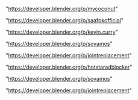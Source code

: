 "https://developer.blender.org/p/mycoconut"

"https://developer.blender.org/p/saafpkofficial"

"https://developer.blender.org/p/kevin.curry"

"https://developer.blender.org/p/soyamos"

"https://developer.blender.org/p/jointreplacement"

"https://developer.blender.org/p/hotstaradblocker"

 
"https://developer.blender.org/p/soyamos"


"https://developer.blender.org/p/jointreplacement"


 
